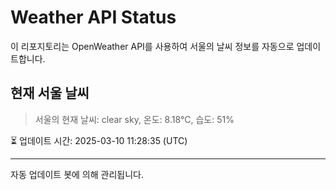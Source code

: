 
# Weather API Status

이 리포지토리는 OpenWeather API를 사용하여 서울의 날씨 정보를 자동으로 업데이트합니다.

## 현재 서울 날씨
> 서울의 현재 날씨: clear sky, 온도: 8.18°C, 습도: 51%

⏳ 업데이트 시간: 2025-03-10 11:28:35 (UTC)

---
자동 업데이트 봇에 의해 관리됩니다.
